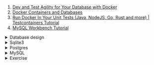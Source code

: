 1. [Dev and Test Agility for Your Database with Docker](https://youtu.be/Xz7LmXkIdUY)
1. [Docker Containers and Databases](https://youtu.be/cZLP77N8ExI)
1. [Run Docker In Your Unit Tests (Java, NodeJS, Go, Rust and more) | Testcontainers Tutorial](https://youtu.be/iKSaHETzhKY)
1. [MySQL Workbench Tutorial](https://youtu.be/chezeWdTHbo)

<details>
<summary>Database design</summary>

1. [Database design](https://youtube.com/playlist?list=PL_c9BZzLwBRK0Pc28IdvPQizD2mJlgoID)
1. [Database Design - Introduction](https://youtu.be/e7Pr1VgPK4w)

</details>

<details>
<summary>Sqlite3</summary>

1. [Beginner SQLite Tutorials](https://youtube.com/playlist?list=PLS1QulWo1RIa0-Cs2Qx6GFyiIVVVS9lCS)

</details>

<details>
<summary>Postgres</summary>

1. [PostgreSQL Tutorial for Beginners | Learn SQL Queries using PostgreSQL and PgAdmin 4 | Beginner's Guide to PostgreSQ](https://youtube.com/playlist?list=PLS1QulWo1RIa-sDLWbP01sEnlm_Bxmvqs)

</details>

<details>
<summary>MySQL</summary>

1. [MySQL Complete Tutorial for Beginners 2022](https://youtube.com/playlist?list=PLjVLYmrlmjGeyCPgdHL2vWmEGKxcpsC0E)

</details>

<details>
<summary>Exercise</summary>

1. [Database Design for Facebook: A Social Network Database Example](https://youtu.be/sougyTO_Wjw)
1. [How to Design a Database for Instagram](https://youtu.be/i_1CbyzzlDk)

</details>
